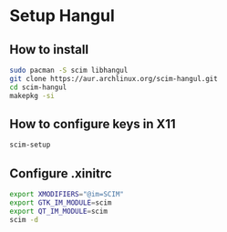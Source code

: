 # Setup Hangul

## How to install

```bash
sudo pacman -S scim libhangul
git clone https://aur.archlinux.org/scim-hangul.git
cd scim-hangul
makepkg -si
```

## How to configure keys in X11

```bash
scim-setup
```

## Configure .xinitrc

```bash
export XMODIFIERS="@im=SCIM"
export GTK_IM_MODULE=scim
export QT_IM_MODULE=scim
scim -d
```

